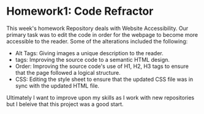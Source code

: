 # Homework1: Code Refractor

This week's homework Repository deals with Website Accessibility. Our primary task was to edit the code in order for the webpage to become more accessible to the reader. 
Some of the alterations included the following: 
* Alt Tags: Giving images a unique description to the reader.
* <section> tags: Improving the source code to a semantic HTML design.
* Order: Improving the source code's use of H1, H2, H3 tags to ensure that the page followed a logical structure.
* CSS:  Editing the style sheet to ensure that the updated CSS file was in sync with the updated HTML file.

Ultimately I want to improve upon my skills as I work with new repositories but I beleive that this project was a good start. 



